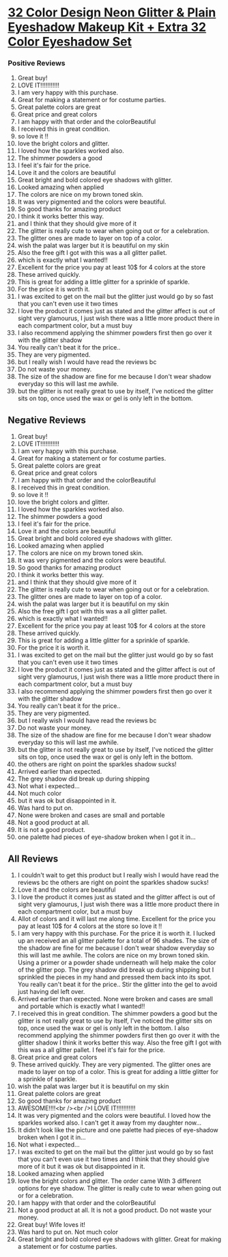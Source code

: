 # [32 Color Design Neon Glitter &amp; Plain Eyeshadow Makeup Kit + Extra 32 Color Eyeshadow Set](https://products.checkmycream.com/products/32-Color-Design-Neon-Glitter-and-Plain-Eyeshadow-Makeup-Kit-+-Extra-32-Color-Eyeshadow-Set.html)

### Positive Reviews

<ol>
      <li>Great buy!</li>
      <li>LOVE IT!!!!!!!!!!!</li>
      <li>I am very happy with this purchase.  </li>
      <li>Great for making a statement or for costume parties.</li>
      <li>Great palette colors are great</li>
      <li>Great price and great colors</li>
      <li>I am happy with that order and the colorBeautiful</li>
      <li>I received this in great condition.</li>
      <li>so love it !!</li>
      <li>Iove the bright colors and glitter.</li>
      <li>I loved how the sparkles worked also.</li>
      <li>The shimmer powders a good</li>
      <li>I feel it&#x27;s fair for the price.</li>
      <li>Love it and the colors are beautiful</li>
      <li>Great bright and bold colored eye shadows with glitter.  </li>
      <li>Looked amazing when applied</li>
      <li>The colors are nice on my brown toned skin.  </li>
      <li>It was very pigmented and the colors were beautiful.</li>
      <li>So good thanks for amazing product</li>
      <li>I think it works better this way.</li>
      <li>and I think that they should give more of it</li>
      <li>The glitter is really cute to wear when going out or for a celebration.</li>
      <li>The glitter ones are made to layer on top of a color.</li>
      <li>wish the palat was larger but it is beautiful on my skin</li>
      <li>Also the free gift I got with this was a all glitter pallet.</li>
      <li>which is exactly what I wanted!!</li>
      <li>Excellent for the price you pay at least 10$ for 4 colors at the store</li>
      <li>These arrived quickly.</li>
      <li>This is great for adding a little glitter for a sprinkle of sparkle.</li>
      <li>For the price it is worth it.  </li>
      <li>I was excited to get on the mail but the glitter just would go by so fast that you can&#x27;t even use it two times</li>
      <li>I love the product it comes just as stated and the glitter affect is out of sight very glamourus, I just wish there was a little more product there in each compartment color, but a must buy</li>
      <li>I also recommend applying the shimmer powders first then go over it with the glitter shadow</li>
      <li>You really can&#x27;t beat it for the price..  </li>
      <li>They are very pigmented.</li>
      <li>but I really wish I would have read the reviews bc</li>
      <li>Do not waste your money.</li>
      <li>The size of the shadow are fine for me because I don&#x27;t wear shadow everyday so this will last me awhile.  </li>
      <li>but the glitter is not really great to use by itself, I&#x27;ve noticed the glitter sits on top, once used the wax or gel is only left in the bottom.</li>
</ol>


<h2>Negative Reviews</h2>
<ol>
<li> Great buy!</li>
<li> LOVE IT!!!!!!!!!!!</li>
<li> I am very happy with this purchase.  </li>
<li> Great for making a statement or for costume parties.</li>
<li> Great palette colors are great</li>
<li> Great price and great colors</li>
<li> I am happy with that order and the colorBeautiful</li>
<li> I received this in great condition.</li>
<li> so love it !!</li>
<li> Iove the bright colors and glitter.</li>
<li> I loved how the sparkles worked also.</li>
<li> The shimmer powders a good</li>
<li> I feel it&#x27;s fair for the price.</li>
<li> Love it and the colors are beautiful</li>
<li> Great bright and bold colored eye shadows with glitter.  </li>
<li> Looked amazing when applied</li>
<li> The colors are nice on my brown toned skin.  </li>
<li> It was very pigmented and the colors were beautiful.</li>
<li> So good thanks for amazing product</li>
<li> I think it works better this way.</li>
<li> and I think that they should give more of it</li>
<li> The glitter is really cute to wear when going out or for a celebration.</li>
<li> The glitter ones are made to layer on top of a color.</li>
<li> wish the palat was larger but it is beautiful on my skin</li>
<li> Also the free gift I got with this was a all glitter pallet.</li>
<li> which is exactly what I wanted!!</li>
<li> Excellent for the price you pay at least 10$ for 4 colors at the store</li>
<li> These arrived quickly.</li>
<li> This is great for adding a little glitter for a sprinkle of sparkle.</li>
<li> For the price it is worth it.  </li>
<li> I was excited to get on the mail but the glitter just would go by so fast that you can&#x27;t even use it two times</li>
<li> I love the product it comes just as stated and the glitter affect is out of sight very glamourus, I just wish there was a little more product there in each compartment color, but a must buy</li>
<li> I also recommend applying the shimmer powders first then go over it with the glitter shadow</li>
<li> You really can&#x27;t beat it for the price..  </li>
<li> They are very pigmented.</li>
<li> but I really wish I would have read the reviews bc</li>
<li> Do not waste your money.</li>
<li> The size of the shadow are fine for me because I don&#x27;t wear shadow everyday so this will last me awhile.  </li>
<li> but the glitter is not really great to use by itself, I&#x27;ve noticed the glitter sits on top, once used the wax or gel is only left in the bottom.</li>
<li> the others are right on point the sparkles shadow sucks!</li>
<li> Arrived earlier than expected.</li>
<li> The grey shadow did break up during shipping</li>
<li> Not what i expected...</li>
<li> Not much color</li>
<li> but it was ok but disappointed in it.</li>
<li> Was hard to put on.</li>
<li> None were broken and cases are small and portable</li>
<li> Not a good product at all.</li>
<li> It is not a good product.</li>
<li> one palette had pieces of eye-shadow broken when I got it in...</li>
</ol>

<h2>All Reviews</h2>

<ol>
    <li> I couldn&#x27;t wait to get this product but I really wish I would have read the reviews bc the others are right on point the sparkles shadow sucks!</li>
    <li> Love it and the colors are beautiful</li>
    <li> I love the product it comes just as stated and the glitter affect is out of sight very glamourus, I just wish there was a little more product there in each compartment color, but a must buy</li>
    <li> Allot of colors and it will last me along time. Excellent for the price you pay at least 10$ for 4 colors at the store so love it !!</li>
    <li> I am very happy with this purchase.  For the price it is worth it.  I lucked up an received an all glitter palette for a total of 96 shades.  The size of the shadow are fine for me because I don&#x27;t wear shadow everyday so this will last me awhile.  The colors are nice on my brown toned skin.  Using a primer or a powder shade underneath will help make the color of the glitter pop.  The grey shadow did break up during shipping but I sprinkled the pieces in my hand and pressed them back into its spot.  You really can&#x27;t beat it for the price..  Stir the glitter into the gel to avoid just having del left over.</li>
    <li> Arrived earlier than expected. None were broken and cases are small and portable which is exactly what I wanted!!</li>
    <li> I received this in great condition. The shimmer powders a good but the glitter is not really great to use by itself, I&#x27;ve noticed the glitter sits on top, once used the wax or gel is only left in the bottom. I also recommend applying the shimmer powders first then go over it with the glitter shadow I think it works better this way. Also the free gift I got with this was a all glitter pallet. I feel it&#x27;s fair for the price.</li>
    <li> Great price and great colors</li>
    <li> These arrived quickly. They are very pigmented. The glitter ones are made to layer on top of a color. This is great for adding a little glitter for a sprinkle of sparkle.</li>
    <li> wish the palat was larger but it is beautiful on my skin</li>
    <li> Great palette colors are great</li>
    <li> So good thanks for amazing product</li>
    <li> AWESOME!!!!&lt;br /&gt;&lt;br /&gt;I LOVE IT!!!!!!!!!!!</li>
    <li> It was very pigmented and the colors were beautiful. I loved how the sparkles worked also. I can&#x27;t get it away from my daughter now...</li>
    <li> It didn&#x27;t look like the picture and one palette had pieces of eye-shadow broken when I got it in...</li>
    <li> Not what i expected...</li>
    <li> I was excited to get on the mail but the glitter just would go by so fast that you can&#x27;t even use it two times and I think that they should give more of it but it was ok but disappointed in it.</li>
    <li> Looked amazing when applied</li>
    <li> Iove the bright colors and glitter. The order came With 3 different options for eye shadow. The glitter is really cute to wear when going out or for a celebration.</li>
    <li> I am happy with that order and the colorBeautiful</li>
    <li> Not a good product at all. It is not a good product. Do not waste your money.</li>
    <li> Great buy! Wife loves it!</li>
    <li> Was hard to put on. Not much color</li>
    <li> Great bright and bold colored eye shadows with glitter.  Great for making a statement or for costume parties.</li>
</ol>




